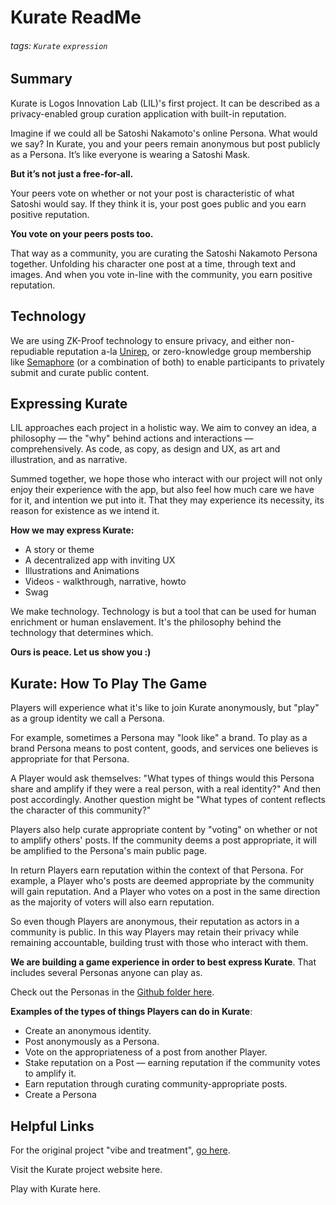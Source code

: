 # Kurate ReadMe
###### tags: `Kurate` `expression`

## Summary
Kurate is Logos Innovation Lab (LIL)'s first project. It can be described as a privacy-enabled group curation application with built-in reputation. 

Imagine if we could all be Satoshi Nakamoto's online Persona. What would we say? In Kurate, you and your peers remain anonymous but post publicly as a Persona. It’s like everyone is wearing a Satoshi Mask.

**But it’s not just a free-for-all.**

Your peers vote on whether or not your post is characteristic of what Satoshi would say. If they think it is, your post goes public and you earn positive reputation.

**You vote on your peers posts too.**

That way as a community, you are curating the Satoshi Nakamoto Persona together. Unfolding his character one post at a time, through text and images. And when you vote in-line with the community, you earn positive reputation.

## Technology
We are using ZK-Proof technology to ensure privacy, and either non-repudiable reputation a-la [Unirep](https://medium.com/privacy-scaling-explorations/unirep-a-private-and-non-repudiable-reputation-system-7fb5c6478549), or zero-knowledge group membership like [Semaphore](https://semaphore.appliedzkp.org/) (or a combination of both) to enable participants to privately submit and curate public content.

## Expressing Kurate
LIL approaches each project in a holistic way. We aim to convey an idea, a philosophy — the "why" behind actions and interactions — comprehensively. As code, as copy, as design and UX, as art and illustration, and as narrative. 

Summed together, we hope those who interact with our project will not only enjoy their experience with the app, but also feel how much care we have for it, and intention we put into it. That they may experience its necessity, its reason for existence as we intend it.

**How we may express Kurate:**
- A story or theme
- A decentralized app with inviting UX
- Illustrations and Animations
- Videos - walkthrough, narrative, howto
- Swag

We make technology. Technology is but a tool that can be used for human enrichment or human enslavement. It's the philosophy behind the technology that determines which. 

**Ours is peace. Let us show you :)**

## Kurate: How To Play The Game
Players will experience what it's like to join Kurate anonymously, but "play" as a group identity we call a Persona. 

For example, sometimes a Persona may "look like" a brand.  To play as a brand Persona means to post content, goods, and services one believes is appropriate for that Persona. 

A Player would ask themselves: "What types of things would this Persona share and amplify if they were a real person, with a real identity?" And then post accordingly. Another question might be "What types of content reflects the character of this community?"

Players also help curate appropriate content by "voting" on whether or not to amplify others' posts. If the community deems a post appropriate, it will be amplified to the Persona's main public page.

In return Players earn reputation within the context of that Persona. For example, a Player who's posts are deemed appropriate by the community will gain reputation. And a Player who votes on a post in the same direction as the majority of voters will also earn reputation.

So even though Players are anonymous, their reputation as actors in a community is public. In this way Players may retain their privacy while remaining accountable, building trust with those who interact with them.

**We are building a game experience in order to best express Kurate**. That includes several Personas anyone can play as.

Check out the Personas in the [Github folder here](https://github.com/logos-innovation-lab/Kurate-expression/tree/Main/Personas).

**Examples of the types of things Players can do in Kurate**:
- Create an anonymous identity.
- Post anonymously as a Persona.
- Vote on the appropriateness of a post from another Player.
- Stake reputation on a Post — earning reputation if the community votes to amplify it.
- Earn reputation through curating community-appropriate posts.
- Create a Persona

## Helpful Links
For the original project "vibe and treatment", [go here](https://github.com/logos-innovation-lab/Kurate-expression/blob/Main/A-Game-Called-Kurate-Vibe-And-Treatment.md).

Visit the Kurate project website here.

Play with Kurate here.